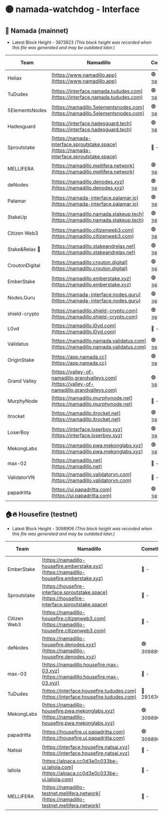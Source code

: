 # 🟡 namada-watchdog - Interface

## 🚀 Namada (mainnet)
- Latest Block Height - 3873823 *(This block height was recorded when this file was generated and may be outdated later.)*

| Team | Namadillo | CometBFT | Indexer | MASP Indexer |
|-|-|-|-|-|
| Heliax | [https://www.namadillo.app](https://www.namadillo.app) | 🟢 3873798 | 🟢 3873798 | 🔴 3873355 |
| TuDudes | [https://interface.namada.tududes.com](https://interface.namada.tududes.com) | 🟢 3873798 | 🟢 3873798 | 🔴 3873355 |
| 5ElementsNodes | [https://namadillo.5elementsnodes.com](https://namadillo.5elementsnodes.com) | 🟢 3873798 | 🟢 3873798 | 🔴 3873355 |
| Hadesguard | [https://interface.hadesguard.tech](https://interface.hadesguard.tech) | 🟢 3873799 | 🟢 3873799 | 🔴 3873355 |
| Sproutstake | [https://namada-interface.sproutstake.space](https://namada-interface.sproutstake.space) | 🔴 - | 🔴 3738134 | 🔴 - |
| MELLIFERA | [https://namadillo.mellifera.network](https://namadillo.mellifera.network) | 🟢 3873803 | 🟢 3873803 | 🔴 3765769 |
| deNodes | [https://namadillo.denodes.xyz](https://namadillo.denodes.xyz) | 🟢 3873804 | 🟢 3873804 | 🔴 3873355 |
| Palamar | [https://namada-interface.palamar.io](https://namada-interface.palamar.io) | 🟢 3873805 | 🟢 3873805 | 🔴 3873355 |
| StakeUp | [https://namadillo.namada.stakeup.tech](https://namadillo.namada.stakeup.tech) | 🟢 3873806 | 🟢 3873806 | 🔴 3873355 |
| Citizen Web3 | [https://namadillo.citizenweb3.com](https://namadillo.citizenweb3.com) | 🟢 3873806 | 🟢 3873806 | 🔴 3765769 |
| Stake&Relax 🦥 | [https://namadillo.stakeandrelax.net](https://namadillo.stakeandrelax.net) | 🟢 3873807 | 🟢 3873807 | 🔴 3765769 |
| CroutonDigital | [https://namadillo.crouton.digital](https://namadillo.crouton.digital) | 🟢 3873808 | 🟢 3873808 | 🔴 3873355 |
| EmberStake | [https://namadillo.emberstake.xyz](https://namadillo.emberstake.xyz) | 🟢 3873809 | 🟢 3873808 | 🔴 3873355 |
| Nodes.Guru | [https://namada-interface.nodes.guru](https://namada-interface.nodes.guru) | 🟢 3873809 | 🟢 3873809 | 🔴 3873355 |
| shield-crypto | [https://namadillo.shield-crypto.com](https://namadillo.shield-crypto.com) | 🟢 3873810 | 🟢 3873810 | 🔴 3863123 |
| L0vd | [https://namadillo.l0vd.com](https://namadillo.l0vd.com) | 🔴 - | 🔴 - | 🔴 - |
| Validatus | [https://namadillo.namada.validatus.com](https://namadillo.namada.validatus.com) | 🟢 3873813 | 🟢 3873813 | 🔴 3819812 |
| OriginStake | [https://app.namada.cc](https://app.namada.cc) | 🟢 3873814 | 🟢 3873814 | 🔴 3873355 |
| Grand Valley | [https://valley-of-namadillo.grandvalleys.com](https://valley-of-namadillo.grandvalleys.com) | 🟢 3873815 | 🟢 3873814 | 🔴 3873355 |
| MurphyNode | [https://namadillo.murphynode.net](https://namadillo.murphynode.net) | 🔴 - | 🔴 - | 🔴 - |
| itrocket | [https://namadillo.itrocket.net](https://namadillo.itrocket.net) | 🟢 3873817 | 🟢 3873817 | 🔴 3873355 |
| LoserBoy | [https://interface.loserboy.xyz](https://interface.loserboy.xyz) | 🟢 3873818 | 🟢 3873818 | 🔴 3873355 |
| MekongLabs | [https://namadillo.pwa.mekonglabs.xyz](https://namadillo.pwa.mekonglabs.xyz) | 🟢 3873819 | 🟢 3873819 | 🔴 3873355 |
| max-02 | [https://namadillo.net](https://namadillo.net) | 🔴 - | 🔴 - | 🔴 - |
| ValidatorVN | [https://namadillo.validatorvn.com](https://namadillo.validatorvn.com) | 🔴 - | 🔴 - | 🔴 - |
| papadritta | [https://ui.papadritta.com](https://ui.papadritta.com) | 🟢 3873823 | 🟢 3873823 | 🟢 3873823 |

## 🏠🔥 Housefire (testnet)
- Latest Block Height - 3098906 *(This block height was recorded when this file was generated and may be outdated later.)*

| Team | Namadillo | CometBFT | Indexer | MASP Indexer |
|-|-|-|-|-|
| EmberStake | [https://namadillo-housefire.emberstake.xyz](https://namadillo-housefire.emberstake.xyz) | 🔴 - | 🔴 - | 🔴 - |
| Sproutstake | [https://housefire-interface.sproutstake.space](https://housefire-interface.sproutstake.space) | 🔴 - | 🔴 - | 🔴 - |
| Citizen Web3 | [https://namadillo-housefire.citizenweb3.com](https://namadillo-housefire.citizenweb3.com) | 🔴 - | 🔴 - | 🔴 - |
| deNodes | [https://namadillo-housefire.denodes.xyz](https://namadillo-housefire.denodes.xyz) | 🟢 3098896 | 🟢 3098896 | 🔴 3065388 |
| max-03 | [https://namadillo.housefire.max-03.xyz](https://namadillo.housefire.max-03.xyz) | 🔴 - | 🔴 - | 🔴 - |
| TuDudes | [https://interface.housefire.tududes.com](https://interface.housefire.tududes.com) | 🔴 2916306 | 🔴 2916306 | 🔴 2916306 |
| MekongLabs | [https://namadillo-housefire.pwa.mekonglabs.xyz](https://namadillo-housefire.pwa.mekonglabs.xyz) | 🟢 3098905 | 🟢 3098905 | 🔴 3065388 |
| papadritta | [https://housefire.ui.papadritta.com](https://housefire.ui.papadritta.com) | 🟢 3098906 | 🟢 3098906 | 🟢 3098905 |
| Natsai | [https://interface.housefire.natsai.xyz](https://interface.housefire.natsai.xyz) | 🔴 - | 🔴 - | 🔴 - |
| laliola | [https://alpaca.cc0d3e0c033be-ui.laliola.com](https://alpaca.cc0d3e0c033be-ui.laliola.com) | 🔴 - | 🔴 - | 🔴 - |
| MELLIFERA | [https://namadillo-testnet.mellifera.network](https://namadillo-testnet.mellifera.network) | 🔴 - | 🔴 2778001 | 🔴 2607259 |

